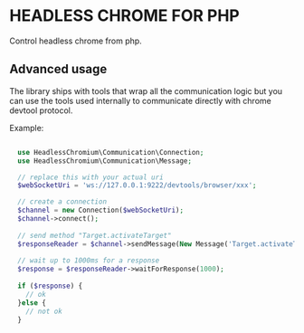 HEADLESS CHROME FOR PHP
=======================


Control headless chrome from php.




Advanced usage
--------------

The library ships with tools that wrap all the communication logic but you can use the tools used internally to 
communicate directly with chrome devtool protocol.

Example:

```php

  use HeadlessChromium\Communication\Connection;
  use HeadlessChromium\Communication\Message;

  // replace this with your actual uri
  $webSocketUri = 'ws://127.0.0.1:9222/devtools/browser/xxx';

  // create a connection
  $channel = new Connection($webSocketUri);
  $channel->connect();
  
  // send method "Target.activateTarget"
  $responseReader = $channel->sendMessage(New Message('Target.activateTarget', ['targetId' => 'xxx']));
  
  // wait up to 1000ms for a response
  $response = $responseReader->waitForResponse(1000);
  
  if ($response) {
    // ok
  }else {
    // not ok
  }

```
